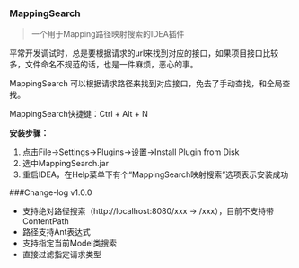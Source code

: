 ### MappingSearch
> 一个用于Mapping路径映射搜索的IDEA插件

平常开发调试时，总是要根据请求的url来找到对应的接口，如果项目接口比较多，文件命名不规范的话，也是一件麻烦，恶心的事。

MappingSearch 可以根据请求路径来找到对应接口，免去了手动查找，和全局查找。

MappingSearch快捷键：Ctrl + Alt + N

**安装步骤：**
1. 点击File->Settings->Plugins->设置->Install Plugin from Disk
2. 选中MappingSearch.jar
3. 重启IDEA，在Help菜单下有个“MappingSearch映射搜索”选项表示安装成功

###Change-log
 v1.0.0
   - 支持绝对路径搜索（http://localhost:8080/xxx -> /xxx），目前不支持带ContentPath
   - 路径支持Ant表达式
   - 支持指定当前Model类搜索
   - 直接过滤指定请求类型



